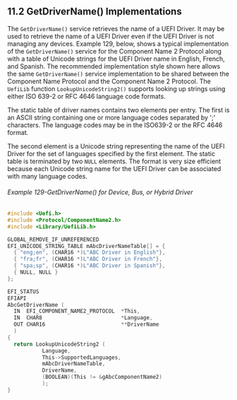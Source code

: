 <!--- @file
  11.2 GetDriverName() Implementations

  Copyright (c) 2012-2018, Intel Corporation. All rights reserved.<BR>

  Redistribution and use in source (original document form) and 'compiled'
  forms (converted to PDF, epub, HTML and other formats) with or without
  modification, are permitted provided that the following conditions are met:

  1) Redistributions of source code (original document form) must retain the
     above copyright notice, this list of conditions and the following
     disclaimer as the first lines of this file unmodified.

  2) Redistributions in compiled form (transformed to other DTDs, converted to
     PDF, epub, HTML and other formats) must reproduce the above copyright
     notice, this list of conditions and the following disclaimer in the
     documentation and/or other materials provided with the distribution.

  THIS DOCUMENTATION IS PROVIDED BY TIANOCORE PROJECT "AS IS" AND ANY EXPRESS OR
  IMPLIED WARRANTIES, INCLUDING, BUT NOT LIMITED TO, THE IMPLIED WARRANTIES OF
  MERCHANTABILITY AND FITNESS FOR A PARTICULAR PURPOSE ARE DISCLAIMED. IN NO
  EVENT SHALL TIANOCORE PROJECT  BE LIABLE FOR ANY DIRECT, INDIRECT, INCIDENTAL,
  SPECIAL, EXEMPLARY, OR CONSEQUENTIAL DAMAGES (INCLUDING, BUT NOT LIMITED TO,
  PROCUREMENT OF SUBSTITUTE GOODS OR SERVICES; LOSS OF USE, DATA, OR PROFITS;
  OR BUSINESS INTERRUPTION) HOWEVER CAUSED AND ON ANY THEORY OF LIABILITY,
  WHETHER IN CONTRACT, STRICT LIABILITY, OR TORT (INCLUDING NEGLIGENCE OR
  OTHERWISE) ARISING IN ANY WAY OUT OF THE USE OF THIS DOCUMENTATION, EVEN IF
  ADVISED OF THE POSSIBILITY OF SUCH DAMAGE.

-->

## 11.2 GetDriverName() Implementations

The `GetDriverName()` service retrieves the name of a UEFI Driver. It may be
used to retrieve the name of a UEFI Driver even if the UEFI Driver is not
managing any devices. Example 129, below, shows a typical implementation of the
`GetDriverName()` service for the Component Name 2 Protocol along with a table
of Unicode strings for the UEFI Driver name in English, French, and Spanish.
The recommended implementation style shown here allows the same
`GetDriverName()` service implementation to be shared between the Component
Name Protocol and the Component Name 2 Protocol. The `UefiLib` function
`LookupUnicodeString2()` supports looking up strings using either ISO 639-2 or
RFC 4646 language code formats.

The static table of driver names contains two elements per entry. The first is
an ASCII string containing one or more language codes separated by ';'
characters. The language codes may be in the ISO639-2 or the RFC 4646 format.

The second element is a Unicode string representing the name of the UEFI Driver
for the set of languages specified by the first element. The static table is
terminated by two `NULL` elements. The format is very size efficient because
each Unicode string name for the UEFI Driver can be associated with many
language codes.

###### Example 129-GetDriverName() for Device, Bus, or Hybrid Driver

```c
#include <Uefi.h>
#include <Protocol/ComponentName2.h>
#include <Library/UefiLib.h>

GLOBAL_REMOVE_IF_UNREFERENCED
EFI_UNICODE_STRING_TABLE mAbcDriverNameTable[] = {
  { "eng;en", (CHAR16 *)L"ABC Driver in English"},
  { "fra;fr", (CHAR16 *)L"ABC Driver in French"},
  { "spa;sp", (CHAR16 *)L"ABC Driver in Spanish"},
  { NULL, NULL }
};

EFI_STATUS
EFIAPI
AbcGetDriverName (
  IN  EFI_COMPONENT_NAME2_PROTOCOL  *This,
  IN  CHAR8                         *Language,
  OUT CHAR16                        **DriverName
  )
{
  return LookupUnicodeString2 (
           Language,
           This->SupportedLanguages,
           mAbcDriverNameTable,
           DriverName,
           (BOOLEAN)(This != &gAbcComponentName2)
           );
}
```
